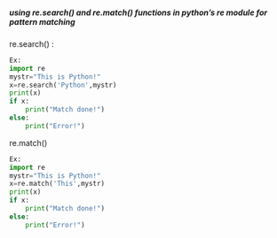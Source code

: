 ##### using re.search() and re.match() functions in python’s re module for pattern matching 

re.search() :
```python
Ex: 
import re
mystr="This is Python!"
x=re.search('Python',mystr)
print(x)
if x:
    print("Match done!")
else:
    print("Error!")
```

re.match()
```python
Ex:
import re
mystr="This is Python!"
x=re.match('This',mystr)
print(x)
if x:
    print("Match done!")
else:
    print("Error!")
```